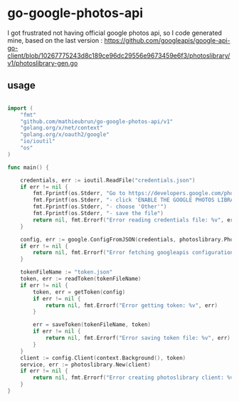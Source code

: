# go-google-photos-api

I got frustrated not having official google photos api, so I code generated mine, based on the last version : https://github.com/googleapis/google-api-go-client/blob/10267775243d8c189ce96dc29556e9673459e6f3/photoslibrary/v1/photoslibrary-gen.go

## usage

```` go

import (
	"fmt"
	"github.com/mathieubrun/go-google-photos-api/v1"
	"golang.org/x/net/context"
	"golang.org/x/oauth2/google"
	"io/ioutil"
	"os"
)

func main() {

    credentials, err := ioutil.ReadFile("credentials.json")
    if err != nil {
        fmt.Fprintf(os.Stderr, "Go to https://developers.google.com/photos/library/guides/get-started")
        fmt.Fprintf(os.Stderr, "- click 'ENABLE THE GOOGLE PHOTOS LIBRARY API'")
        fmt.Fprintf(os.Stderr, "- choose 'Other'")
        fmt.Fprintf(os.Stderr, "- save the file")
        return nil, fmt.Errorf("Error reading credentials file: %v", err)
    }

    config, err := google.ConfigFromJSON(credentials, photoslibrary.PhotoslibraryReadonlyScope)
    if err != nil {
        return nil, fmt.Errorf("Error fetching googleapis configuration: %v", err)
    }

    tokenFileName := "token.json"
    token, err := readToken(tokenFileName)
    if err != nil {
        token, err = getToken(config)
        if err != nil {
            return nil, fmt.Errorf("Error getting token: %v", err)
        }

        err = saveToken(tokenFileName, token)
        if err != nil {
            return nil, fmt.Errorf("Error saving token file: %v", err)
        }
    }
    client := config.Client(context.Background(), token)
    service, err := photoslibrary.New(client)
    if err != nil {
        return nil, fmt.Errorf("Error creating photoslibrary client: %v", err)
    }
}
````

